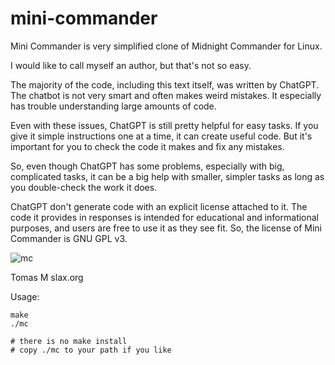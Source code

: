 # mini-commander
Mini Commander is very simplified clone of Midnight Commander for Linux.

I would like to call myself an author, but that's not so easy.

The majority of the code, including this text itself, was written by
ChatGPT. The chatbot is not very smart and often makes weird mistakes. It
especially has trouble understanding large amounts of code.

Even with these issues, ChatGPT is still pretty helpful for easy tasks.
If you give it simple instructions one at a time, it can create useful
code. But it's important for you to check the code it makes and fix any
mistakes.

So, even though ChatGPT has some problems, especially with big,
complicated tasks, it can be a big help with smaller, simpler tasks as
long as you double-check the work it does.

ChatGPT don't generate code with an explicit license attached to it. The
code it provides in responses is intended for educational and informational
purposes, and users are free to use it as they see fit. So, the license
of Mini Commander is GNU GPL v3.

![mc](https://github.com/Tomas-M/mini-commander/assets/2259370/3ec02529-7e8d-4d74-9468-01f35b705b0f)

Tomas M
slax.org


Usage:

    make
    ./mc

    # there is no make install
    # copy ./mc to your path if you like


